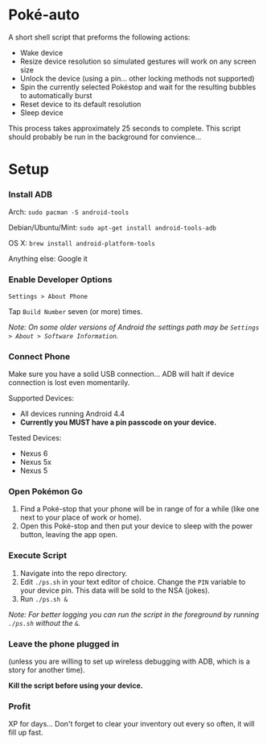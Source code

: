# Poké-auto

A short shell script that preforms the following actions:
 - Wake device
 - Resize device resolution so simulated gestures will work on any screen size
 - Unlock the device (using a pin... other locking methods not supported)
 - Spin the currently selected Pokéstop and wait for the resulting bubbles to automatically burst
 - Reset device to its default resolution
 - Sleep device

This process takes approximately 25 seconds to complete. This script should probably be run in the background for convience...

# Setup

### Install ADB

Arch: `sudo pacman -S android-tools`

Debian/Ubuntu/Mint: `sudo apt-get install android-tools-adb`

OS X: `brew install android-platform-tools`

Anything else: Google it

### Enable Developer Options

`Settings > About Phone`

Tap `Build Number` seven (or more) times.

_Note: On some older versions of Android the settings path may be `Settings > About > Software Information`._

### Connect Phone

Make sure you have a solid USB connection... ADB will halt if device connection is lost even momentarily.

Supported Devices:
 - All devices running Android 4.4
 - __Currently you MUST have a pin passcode on your device.__

Tested Devices:
 - Nexus 6
 - Nexus 5x
 - Nexus 5

### Open Pokémon Go

 1. Find a Poké-stop that your phone will be in range of for a while (like one next to your place of work or home).
 2. Open this Poké-stop and then put your device to sleep with the power button, leaving the app open.

### Execute Script

 1. Navigate into the repo directory.
 2. Edit `./ps.sh` in your text editor of choice. Change the `PIN` variable to your device pin. This data will be sold to the NSA (jokes).
 3. Run `./ps.sh &`

_Note: For better logging you can run the script in the foreground by running `./ps.sh` without the `&`._

### Leave the phone plugged in

(unless you are willing to set up wireless debugging with ADB, which is a story for another time).

**Kill the script before using your device.**

### Profit

XP for days... Don't forget to clear your inventory out every so often, it will fill up fast.
